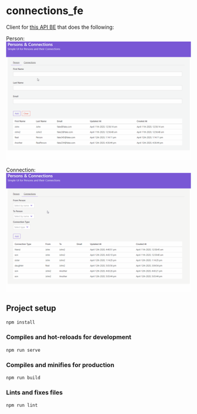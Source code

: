 # connections_fe

Client for [this API BE](https://github.com/haskone/dummy_connections_be) that does the following:

Person:
![](person_demo.gif)

Connection:
![](connection_demo.gif)

## Project setup
```
npm install
```

### Compiles and hot-reloads for development
```
npm run serve
```

### Compiles and minifies for production
```
npm run build
```

### Lints and fixes files
```
npm run lint
```
